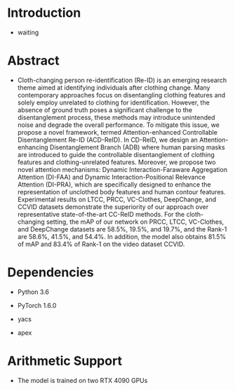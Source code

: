 # Introduction

- waiting

# Abstract

- Cloth-changing person re-identification (Re-ID) is an emerging research theme aimed at identifying individuals after clothing change. Many contemporary approaches focus on disentangling clothing features and solely employ unrelated to clothing for identification. However, the absence of ground truth poses a significant challenge to the disentanglement process, these methods may introduce unintended noise and degrade the overall performance. To mitigate this issue, we propose a novel framework, termed Attention-enhanced Controllable Disentanglement Re-ID (ACD-ReID). In CD-ReID, we design an Attention-enhancing Disentanglement Branch (ADB) where human parsing masks are introduced to guide the controllable disentanglement of clothing features and clothing-unrelated features. Moreover, we propose two novel attention mechanisms: Dynamic Interaction-Faraware Aggregation Attention (DI-FAA) and Dynamic Interaction-Positional Relevance Attention (DI-PRA), which are specifically designed to enhance the representation of unclothed body features and human contour features. Experimental results on LTCC, PRCC, VC-Clothes, DeepChange, and CCVID datasets demonstrate the superiority of our approach over representative state-of-the-art CC-ReID methods. For the cloth-changing setting, the mAP of our network on PRCC, LTCC, VC-Clothes, and DeepChange datasets are 58.5%, 19.5%, and 19.7%, and the Rank-1 are 58.6%, 41.5%, and 54.4%. In addition, the model also obtains 81.5% of mAP and 83.4% of Rank-1 on the video dataset CCVID.


# Dependencies

- Python 3.6

- PyTorch 1.6.0

- yacs

- apex



# Arithmetic Support

- The model is trained on two RTX 4090 GPUs

